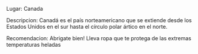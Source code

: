 Lugar: Canada

Descripcion:
Canadá es el país norteamericano que se extiende desde los Estados Unidos en el sur hasta el círculo polar ártico en el norte.

Recomendacion:
Abrigate bien! Lleva ropa que te protega de las extremas temperaturas heladas 
